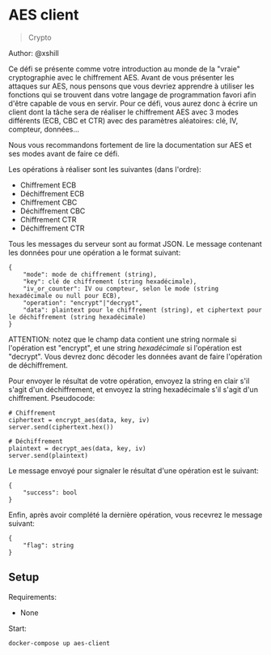 # AES client

> Crypto

Author: @xshill

Ce défi se présente comme votre introduction au monde de la "vraie" cryptographie avec le chiffrement AES. Avant de vous présenter les attaques sur AES, nous pensons que vous devriez apprendre à utiliser les fonctions qui se trouvent dans votre langage de programmation favori afin d'être capable de vous en servir. Pour ce défi, vous aurez donc à écrire un client dont la tâche sera de réaliser le chiffrement AES avec 3 modes différents (ECB, CBC et CTR) avec des paramètres aléatoires: clé, IV, compteur, données...

Nous vous recommandons fortement de lire la documentation sur AES et ses modes avant de faire ce défi.

Les opérations à réaliser sont les suivantes (dans l'ordre):

- Chiffrement ECB
- Déchiffrement ECB
- Chiffrement CBC
- Déchiffrement CBC
- Chiffrement CTR
- Déchiffrement CTR

Tous les messages du serveur sont au format JSON. Le message contenant les données pour une opération a le format suivant:

```
{
    "mode": mode de chiffrement (string),
    "key": clé de chiffrement (string hexadécimale),
    "iv_or_counter": IV ou compteur, selon le mode (string hexadécimale ou null pour ECB),
    "operation": "encrypt"|"decrypt",
    "data": plaintext pour le chiffrement (string), et ciphertext pour le déchiffrement (string hexadécimale)
}
```

ATTENTION: notez que le champ data contient une string normale si l'opération est "encrypt", et une string *hexadécimale* si l'opération est "decrypt". Vous devrez donc décoder les données avant de faire l'opération de déchiffrement.

Pour envoyer le résultat de votre opération, envoyez la string en clair s'il s'agit d'un déchiffrement, et envoyez la string hexadécimale s'il s'agit d'un chiffrement. Pseudocode:

```
# Chiffrement
ciphertext = encrypt_aes(data, key, iv)
server.send(ciphertext.hex())

# Déchiffrement
plaintext = decrypt_aes(data, key, iv)
server.send(plaintext)
```

Le message envoyé pour signaler le résultat d'une opération est le suivant:

```
{
    "success": bool
}
```

Enfin, après avoir complété la dernière opération, vous recevrez le message suivant:

```
{
    "flag": string
}
```

## Setup

Requirements:
- None

Start:

```
docker-compose up aes-client
```
